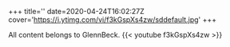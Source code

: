+++
title=''
date=2020-04-24T16:02:27Z
cover='https://i.ytimg.com/vi/f3kGspXs4zw/sddefault.jpg'
+++

All content belongs to GlennBeck.
{{< youtube f3kGspXs4zw >}}
